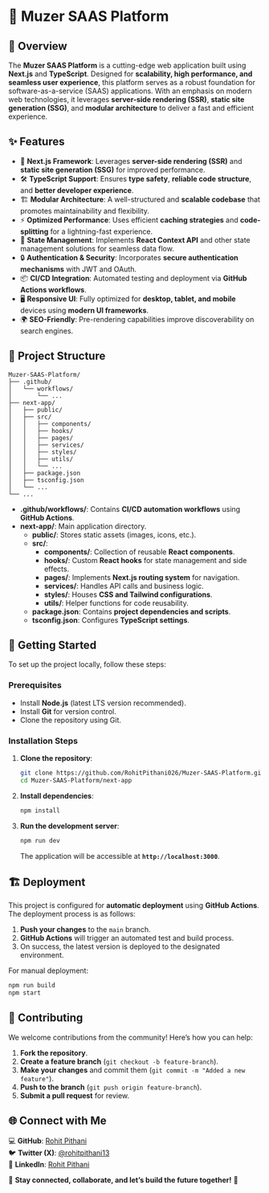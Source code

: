 
# 🚀 Muzer SAAS Platform

## 🌟 Overview

The **Muzer SAAS Platform** is a cutting-edge web application built using **Next.js** and **TypeScript**. Designed for **scalability, high performance, and seamless user experience**, this platform serves as a robust foundation for software-as-a-service (SAAS) applications. With an emphasis on modern web technologies, it leverages **server-side rendering (SSR)**, **static site generation (SSG)**, and **modular architecture** to deliver a fast and efficient experience.

## ✨ Features

-   🚀 **Next.js Framework**: Leverages **server-side rendering (SSR)** and **static site generation (SSG)** for improved performance.
-   🛠 **TypeScript Support**: Ensures **type safety**, **reliable code structure**, and **better developer experience**.
-   🏗 **Modular Architecture**: A well-structured and **scalable codebase** that promotes maintainability and flexibility.
-   ⚡ **Optimized Performance**: Uses efficient **caching strategies** and **code-splitting** for a lightning-fast experience.
-   🔄 **State Management**: Implements **React Context API** and other state management solutions for seamless data flow.
-   🔒 **Authentication & Security**: Incorporates **secure authentication mechanisms** with JWT and OAuth.
-   📦 **CI/CD Integration**: Automated testing and deployment via **GitHub Actions workflows**.
-   🖥 **Responsive UI**: Fully optimized for **desktop, tablet, and mobile** devices using **modern UI frameworks**.
-   🌍 **SEO-Friendly**: Pre-rendering capabilities improve discoverability on search engines.

## 📂 Project Structure

```
Muzer-SAAS-Platform/
├── .github/
│   └── workflows/
│       └── ...
├── next-app/
│   ├── public/
│   ├── src/
│   │   ├── components/
│   │   ├── hooks/
│   │   ├── pages/
│   │   ├── services/
│   │   ├── styles/
│   │   ├── utils/
│   │   └── ...
│   ├── package.json
│   ├── tsconfig.json
│   └── ...
└── ...

```

-   **.github/workflows/**: Contains **CI/CD automation workflows** using **GitHub Actions**.
-   **next-app/**: Main application directory.
    -   **public/**: Stores static assets (images, icons, etc.).
    -   **src/**:
        -   **components/**: Collection of reusable **React components**.
        -   **hooks/**: Custom **React hooks** for state management and side effects.
        -   **pages/**: Implements **Next.js routing system** for navigation.
        -   **services/**: Handles API calls and business logic.
        -   **styles/**: Houses **CSS and Tailwind configurations**.
        -   **utils/**: Helper functions for code reusability.
    -   **package.json**: Contains **project dependencies and scripts**.
    -   **tsconfig.json**: Configures **TypeScript settings**.

## 🚀 Getting Started

To set up the project locally, follow these steps:

### Prerequisites

-   Install **Node.js** (latest LTS version recommended).
-   Install **Git** for version control.
-   Clone the repository using Git.

### Installation Steps

1.  **Clone the repository**:
    
    ```bash
    git clone https://github.com/RohitPithani026/Muzer-SAAS-Platform.git
    cd Muzer-SAAS-Platform/next-app  
    ```
    
2.  **Install dependencies**:
    
    ```bash
    npm install    
    ```
    
3.  **Run the development server**:
    
    ```bash
    npm run dev  
    ```
    
    The application will be accessible at **`http://localhost:3000`**.
    

## 🏗 Deployment

This project is configured for **automatic deployment** using **GitHub Actions**. The deployment process is as follows:

1.  **Push your changes** to the `main` branch.
2.  **GitHub Actions** will trigger an automated test and build process.
3.  On success, the latest version is deployed to the designated environment.

For manual deployment:

```bash
npm run build
npm start
```

## 🤝 Contributing

We welcome contributions from the community! Here’s how you can help:

1.  **Fork the repository**.
2.  **Create a feature branch** (`git checkout -b feature-branch`).
3.  **Make your changes** and commit them (`git commit -m "Added a new feature"`).
4.  **Push to the branch** (`git push origin feature-branch`).
5.  **Submit a pull request** for review.



## 🌐 Connect with Me

💻 **GitHub**: [Rohit Pithani](https://github.com/RohitPithani026)  
🐦 **Twitter (X)**: [@rohitpithani13](https://x.com/rohitpithani13)  
🔗 **LinkedIn**: [Rohit Pithani](https://www.linkedin.com/in/rohit-pithani-855018324/)

🚀 **Stay connected, collaborate, and let’s build the future together!** 🚀

